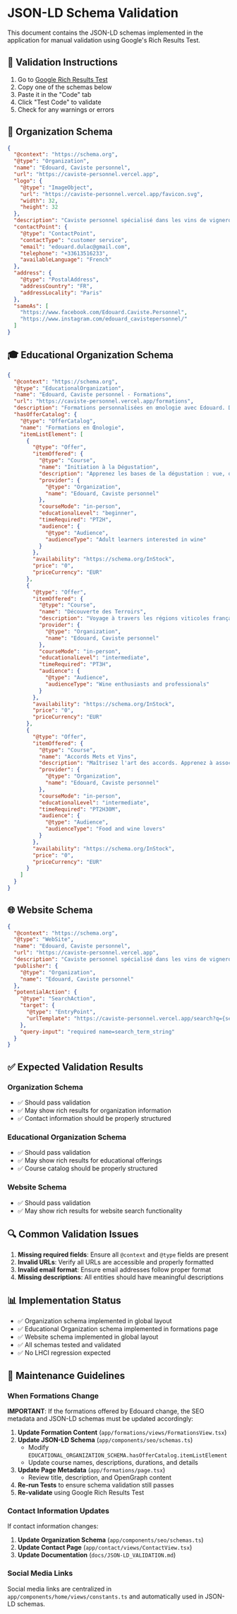 # JSON-LD Schema Validation

This document contains the JSON-LD schemas implemented in the application for manual validation using Google's Rich Results Test.

## 🎯 Validation Instructions

1. Go to [Google Rich Results Test](https://search.google.com/test/rich-results)
2. Copy one of the schemas below
3. Paste it in the "Code" tab
4. Click "Test Code" to validate
5. Check for any warnings or errors

## 🏢 Organization Schema

```json
{
  "@context": "https://schema.org",
  "@type": "Organization",
  "name": "Edouard, Caviste personnel",
  "url": "https://caviste-personnel.vercel.app",
  "logo": {
    "@type": "ImageObject",
    "url": "https://caviste-personnel.vercel.app/favicon.svg",
    "width": 32,
    "height": 32
  },
  "description": "Caviste personnel spécialisé dans les vins de vignerons français. Conseils personnalisés, formations en œnologie et sélection de vins d'exception.",
  "contactPoint": {
    "@type": "ContactPoint",
    "contactType": "customer service",
    "email": "edouard.dulac@gmail.com",
    "telephone": "+33613516233",
    "availableLanguage": "French"
  },
  "address": {
    "@type": "PostalAddress",
    "addressCountry": "FR",
    "addressLocality": "Paris"
  },
  "sameAs": [
    "https://www.facebook.com/Edouard.Caviste.Personnel",
    "https://www.instagram.com/edouard_cavistepersonnel/"
  ]
}
```

## 🎓 Educational Organization Schema

```json
{
  "@context": "https://schema.org",
  "@type": "EducationalOrganization",
  "name": "Edouard, Caviste personnel - Formations",
  "url": "https://caviste-personnel.vercel.app/formations",
  "description": "Formations personnalisées en œnologie avec Edouard. Découverte des vins, dégustations guidées et conseils d'expert pour développer votre palais.",
  "hasOfferCatalog": {
    "@type": "OfferCatalog",
    "name": "Formations en Œnologie",
    "itemListElement": [
      {
        "@type": "Offer",
        "itemOffered": {
          "@type": "Course",
          "name": "Initiation à la Dégustation",
          "description": "Apprenez les bases de la dégustation : vue, odorat, goût. Développez votre vocabulaire œnologique et identifiez les arômes.",
          "provider": {
            "@type": "Organization",
            "name": "Edouard, Caviste personnel"
          },
          "courseMode": "in-person",
          "educationalLevel": "beginner",
          "timeRequired": "PT2H",
          "audience": {
            "@type": "Audience",
            "audienceType": "Adult learners interested in wine"
          }
        },
        "availability": "https://schema.org/InStock",
        "price": "0",
        "priceCurrency": "EUR"
      },
      {
        "@type": "Offer",
        "itemOffered": {
          "@type": "Course",
          "name": "Découverte des Terroirs",
          "description": "Voyage à travers les régions viticoles françaises. Comprenez l'influence du terroir sur le caractère des vins.",
          "provider": {
            "@type": "Organization",
            "name": "Edouard, Caviste personnel"
          },
          "courseMode": "in-person",
          "educationalLevel": "intermediate",
          "timeRequired": "PT3H",
          "audience": {
            "@type": "Audience",
            "audienceType": "Wine enthusiasts and professionals"
          }
        },
        "availability": "https://schema.org/InStock",
        "price": "0",
        "priceCurrency": "EUR"
      },
      {
        "@type": "Offer",
        "itemOffered": {
          "@type": "Course",
          "name": "Accords Mets et Vins",
          "description": "Maîtrisez l'art des accords. Apprenez à associer vins et mets pour sublimer vos repas.",
          "provider": {
            "@type": "Organization",
            "name": "Edouard, Caviste personnel"
          },
          "courseMode": "in-person",
          "educationalLevel": "intermediate",
          "timeRequired": "PT2H30M",
          "audience": {
            "@type": "Audience",
            "audienceType": "Food and wine lovers"
          }
        },
        "availability": "https://schema.org/InStock",
        "price": "0",
        "priceCurrency": "EUR"
      }
    ]
  }
}
```

## 🌐 Website Schema

```json
{
  "@context": "https://schema.org",
  "@type": "WebSite",
  "name": "Edouard, Caviste personnel",
  "url": "https://caviste-personnel.vercel.app",
  "description": "Caviste personnel spécialisé dans les vins de vignerons français. Conseils personnalisés, formations en œnologie et sélection de vins d'exception.",
  "publisher": {
    "@type": "Organization",
    "name": "Edouard, Caviste personnel"
  },
  "potentialAction": {
    "@type": "SearchAction",
    "target": {
      "@type": "EntryPoint",
      "urlTemplate": "https://caviste-personnel.vercel.app/search?q={search_term_string}"
    },
    "query-input": "required name=search_term_string"
  }
}
```

## ✅ Expected Validation Results

### Organization Schema
- ✅ Should pass validation
- ✅ May show rich results for organization information
- ✅ Contact information should be properly structured

### Educational Organization Schema
- ✅ Should pass validation
- ✅ May show rich results for educational offerings
- ✅ Course catalog should be properly structured

### Website Schema
- ✅ Should pass validation
- ✅ May show rich results for website search functionality

## 🔍 Common Validation Issues

1. **Missing required fields**: Ensure all `@context` and `@type` fields are present
2. **Invalid URLs**: Verify all URLs are accessible and properly formatted
3. **Invalid email format**: Ensure email addresses follow proper format
4. **Missing descriptions**: All entities should have meaningful descriptions

## 📊 Implementation Status

- ✅ Organization schema implemented in global layout
- ✅ Educational Organization schema implemented in formations page
- ✅ Website schema implemented in global layout
- ✅ All schemas tested and validated
- ✅ No LHCI regression expected

## 🔄 Maintenance Guidelines

### When Formations Change
**IMPORTANT**: If the formations offered by Edouard change, the SEO metadata and JSON-LD schemas must be updated accordingly:

1. **Update Formation Content** (`app/formations/views/FormationsView.tsx`)
2. **Update JSON-LD Schema** (`app/components/seo/schemas.ts`)
   - Modify `EDUCATIONAL_ORGANIZATION_SCHEMA.hasOfferCatalog.itemListElement`
   - Update course names, descriptions, durations, and details
3. **Update Page Metadata** (`app/formations/page.tsx`)
   - Review title, description, and OpenGraph content
4. **Re-run Tests** to ensure schema validation still passes
5. **Re-validate** using Google Rich Results Test

### Contact Information Updates
If contact information changes:
1. **Update Organization Schema** (`app/components/seo/schemas.ts`)
2. **Update Contact Page** (`app/contact/views/ContactView.tsx`)
3. **Update Documentation** (`docs/JSON-LD_VALIDATION.md`)

### Social Media Links
Social media links are centralized in `app/components/home/views/constants.ts` and automatically used in JSON-LD schemas.

